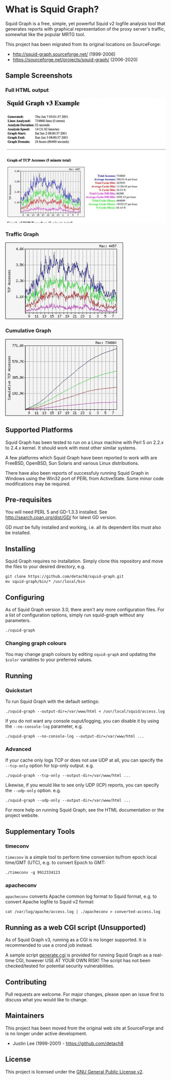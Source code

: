 # What is Squid Graph?

Squid Graph is a free, simple, yet powerful Squid v2 logfile analysis
tool that generates reports with graphical representation of the proxy
server's traffic, somewhat like the popular MRTG tool.

This project has been migrated from its original locations on SourceForge:
- http://squid-graph.sourceforge.net/ (1999-2006)
- https://sourceforge.net/projects/squid-graph/ (2006-2020)

## Sample Screenshots

### Full HTML output

![Sample Screenshot](samples/sample1.jpg)

### Traffic Graph

![Traffic Graph](samples/sample2.jpg)

### Cumulative Graph

![Cumulative Graph](samples/sample3.jpg)

## Supported Platforms

Squid Graph has been tested to run on a Linux machine with Perl 5 on
2.2.x to 2.4.x kernel. It should work with most other similar systems.

A few platforms which Squid Graph have been reported to work with are
FreeBSD, OpenBSD, Sun Solaris and various Linux distributions.

There have also been reports of successfuly running Squid Graph in
Windows using the Win32 port of PERL from ActiveState. Some minor code
modifications may be required.

## Pre-requisites

You will need PERL 5 and GD-1.3.3 installed. See
http://search.cpan.org/dist/GD/ for latest GD version.

GD _must_ be fully installed and working, i.e. all its dependent libs must
also be installed.

## Installing

Squid Graph requires no installation. Simply clone this repository and
move the files to your desired directory, e.g.

    git clone https://github.com/detach8/squid-graph.git
    mv squid-graph/bin/* /usr/local/bin

## Configuring

As of Squid Graph version 3.0, there aren't any more configuration files.
For a list of configuration options, simply run squid-graph without any parameters.

    ./squid-graph

### Changing graph colours

You may change graph colours by editing `squid-graph` and updating the
`$color` variables to your preferred values.

## Running

### Quickstart

To run Squid Graph with the default settings:

    ./squid-graph --output-dir=/var/www/html < /usr/local/squid/access.log

If you do not want any console ouput/logging, you can disable it by using
the `--no-console-log` parameter, e.g.

    ./squid-graph --no-console-log --output-dir=/var/www/html ...

### Advanced

If your cache only logs TCP or does not use UDP at all, you can specify
the `--tcp-only` option for tcp-only output. e.g.

    ./squid-graph --tcp-only --output-dir=/var/www/html ...

Likewise, if you would like to see only UDP (ICP) reports, you can specify
the `--udp-only` option. e.g.

    ./squid-graph --udp-only --output-dir=/var/www/html ...

For more help on running Squid Graph, see the HTML documentation or
the project website.

## Supplementary Tools

### timeconv

`timeconv` is a simple tool to perform time conversion to/from epoch
local time/GMT (UTC), e.g. to convert Epoch to GMT:

    ./timeconv -g 9912334123

### apacheconv

`apacheconv` converts Apache common log format to Squid format, e.g.
to convert Apache logfile to Squid v2 format:

    cat /var/log/apache/access.log | ./apacheconv > converted-access.log

## Running as a web CGI script (Unsupported)

As of Squid Graph v3, running as a CGI is no longer supported. It is
recommended to use a crond job instead.

A sample script [generate.cgi](cgi-bin/generate.cgi) is provided for
running Squid Graph as a real-time CGI, however USE AT YOUR OWN RISK!
The script has not been checked/tested for potential security
vulnerabilities.

## Contributing

Pull requests are welcome. For major changes, please open an issue first to discuss what you would like to change.

## Maintainers

This project has been moved from the original web site at SourceForge
and is no longer under active development.

* Justin Lee (1999-2001) - https://github.com/detach8

## License

This project is licensed under the [GNU General Public License v2](LICENSE).
